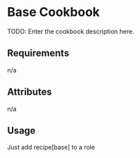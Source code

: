 Base Cookbook
=============
TODO: Enter the cookbook description here.

Requirements
------------
n/a

Attributes
----------
n/a

Usage
-----
Just add recipe[base] to a role
